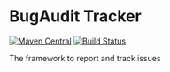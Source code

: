 # BugAudit Tracker
[![Maven Central](https://maven-badges.herokuapp.com/maven-central/me.shib.bugaudit/bugaudit-tracker/badge.svg)](https://maven-badges.herokuapp.com/maven-central/me.shib.bugaudit/bugaudit-tracker)
[![Build Status](https://gitlab.com/bugaudit/bugaudit-tracker/badges/master/pipeline.svg)](https://gitlab.com/bugaudit/bugaudit-tracker/pipelines)

The framework to report and track issues